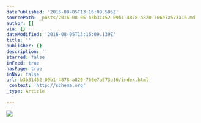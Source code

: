 ```yaml
---
datePublished: '2016-08-05T13:16:09.505Z'
sourcePath: _posts/2016-08-05-b3b31452-09b1-4878-a820-766e7a573a16.md
author: []
via: {}
dateModified: '2016-08-05T13:16:09.139Z'
title: ''
publisher: {}
description: ''
starred: false
inFeed: true
hasPage: true
inNav: false
url: b3b31452-09b1-4878-a820-766e7a573a16/index.html
_context: 'http://schema.org'
_type: Article

---
```

![](https://the-grid-user-content.s3-us-west-2.amazonaws.com/f2df021b-9790-4954-acb1-02890d86bfc2.jpg)